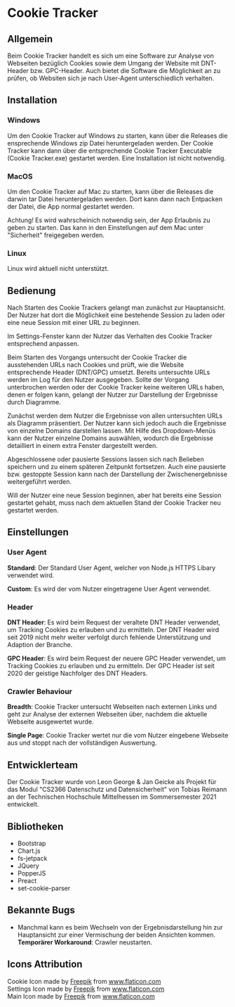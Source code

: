# Cookie Tracker
## Allgemein
Beim Cookie Tracker handelt es sich um eine Software zur Analyse von Webseiten bezüglich Cookies sowie dem Umgang der Website mit DNT-Header bzw. GPC-Header. Auch bietet die Software die Möglichkeit an zu prüfen, ob Websiten sich je nach User-Agent unterschiedlich verhalten.

## Installation
### Windows
Um den Cookie Tracker auf Windows zu starten, kann über die Releases die ensprechende Windows zip Datei heruntergeladen werden. Der Cookie Tracker kann dann über die entsprechende Cookie Tracker Executable (Cookie Tracker.exe) gestartet werden. Eine Installation ist nicht notwendig.

### MacOS
Um den Cookie Tracker auf Mac zu starten, kann über die Releases die darwin tar Datei heruntergeladen werden. Dort kann dann nach Entpacken der Datei, die App normal gestartet werden.

Achtung! Es wird wahrscheinich notwendig sein, der App Erlaubnis zu geben zu starten. Das kann in den Einstellungen auf dem Mac unter "Sicherheit" freigegeben werden.

### Linux
Linux wird aktuell nicht unterstützt.

## Bedienung
Nach Starten des Cookie Trackers gelangt man zunächst zur Hauptansicht.
Der Nutzer hat dort die Möglichkeit eine bestehende Session zu laden oder eine neue Session mit einer URL zu beginnen.


Im Settings-Fenster kann der Nutzer das Verhalten des Cookie Tracker entsprechend anpassen.

Beim Starten des Vorgangs untersucht der Cookie Tracker die ausstehenden URLs nach Cookies und prüft, wie die Website entsprechende Header (DNT/GPC) umsetzt. Bereits untersuchte URLs werden im Log
für den Nutzer ausgegeben. Sollte der Vorgang unterbrochen werden oder der Cookie Tracker keine weiteren URLs haben, denen er folgen kann,
gelangt der Nutzer zur Darstellung der Ergebnisse durch Diagramme.

Zunächst werden dem Nutzer die Ergebnisse von allen untersuchten URLs als Diagramm präsentiert. Der Nutzer kann sich jedoch auch die Ergebnisse
von einzelne Domains darstellen lassen. Mit Hilfe des Dropdown-Menüs kann der Nutzer einzelne Domains auswählen, wodurch die Ergebnisse detailliert in einem extra Fenster dargestellt werden.

Abgeschlossene oder pausierte Sessions lassen sich nach Belieben speichern und zu einem späteren Zeitpunkt fortsetzen. 
Auch eine pausierte bzw. gestoppte Session kann nach der Darstellung der Zwischenergebnisse weitergeführt werden.

Will der Nutzer eine neue Session beginnen, aber hat bereits eine Session gestartet gehabt, muss nach dem aktuellen Stand der Cookie Tracker neu gestartet werden.

## Einstellungen
### User Agent
__Standard__: Der Standard User Agent, welcher von Node.js HTTPS Libary verwendet wird.

__Custom__: Es wird der vom Nutzer eingetragene User Agent verwendet.

    
### Header
__DNT Header__: Es wird beim Request der veraltete DNT Header verwendet, um Tracking Cookies zu erlauben und zu ermitteln.
Der DNT Header wird seit 2019 nicht mehr weiter verfolgt durch fehlende Unterstützung und Adaption der Branche.

__GPC Header__: Es wird beim Request der neuere GPC Header verwendet, um Tracking Cookies zu erlauben und zu ermitteln.
Der GPC Header ist seit 2020 der geistige Nachfolger des DNT Headers.

### Crawler Behaviour
__Breadth__: Cookie Tracker untersucht Webseiten nach externen Links und geht zur Analyse der externen Webseiten über,
nachdem die aktuelle Webseite ausgewertet wurde.

__Single Page__: Cookie Tracker wertet nur die vom Nutzer eingebene Webseite aus und stoppt nach der vollständigen Auswertung.
## Entwicklerteam
Der Cookie Tracker wurde von Leon George & Jan Geicke als Projekt für das Modul "CS2366 Datenschutz und Datensicherheit" von Tobias Reimann an der Technischen Hochschule Mittelhessen im Sommersemester 2021 entwickelt.

## Bibliotheken
- Bootstrap
- Chart.js
- fs-jetpack
- JQuery
- PopperJS
- Preact
- set-cookie-parser



## Bekannte Bugs
- Manchmal kann es beim Wechseln von der Ergebnisdarstellung hin zur Hauptansicht zur einer Vermischung der beiden Ansichten kommen.
__Temporärer Workaround__: Crawler neustarten. 

## Icons Attribution
<div>Cookie Icon made by <a href="https://www.freepik.com" title="Freepik">Freepik</a> from <a href="https://www.flaticon.com/" title="Flaticon">www.flaticon.com</a></div>

<div>Settings Icon made by <a href="https://www.freepik.com" title="Freepik">Freepik</a> from <a href="https://www.flaticon.com/" title="Flaticon">www.flaticon.com</a></div>

<div>Main Icon made by <a href="https://www.freepik.com" title="Freepik">Freepik</a> from <a href="https://www.flaticon.com/" title="Flaticon">www.flaticon.com</a></div>
